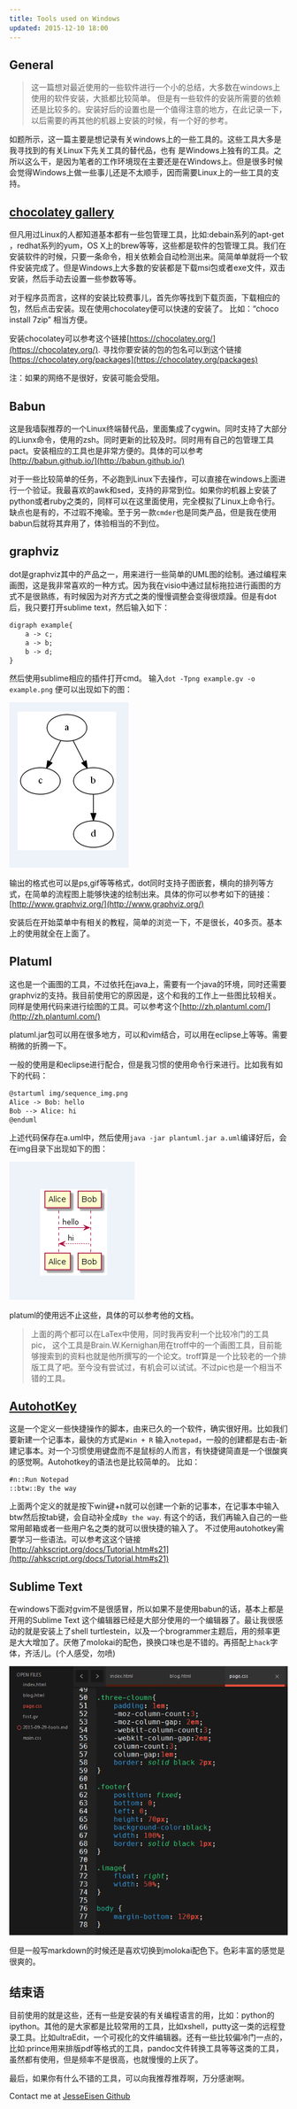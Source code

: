 ```yaml
---
title: Tools used on Windows
updated: 2015-12-10 18:00
---
```


## General

> 这一篇想对最近使用的一些软件进行一个小的总结，大多数在windows上使用的软件安装，大抵都比较简单。
但是有一些软件的安装所需要的依赖还是比较多的。安装好后的设置也是一个值得注意的地方，在此记录一下，
以后需要的再其他的机器上安装的时候，有一个好的参考。

如题所示，这一篇主要是想记录有关windows上的一些工具的。这些工具大多是我寻找到的有关Linux下先关工具的替代品，也有
是Windows上独有的工具。之所以这么干，是因为笔者的工作环境现在主要还是在Windows上。但是很多时候会觉得Windows上做一些事儿还是不太顺手，因而需要Linux上的一些工具的支持。

## [chocolatey gallery](https://chocolatey.org/)
但凡用过Linux的人都知道基本都有一些包管理工具，比如:debain系列的apt-get ，redhat系列的yum，OS X上的brew等等，这些都是软件的包管理工具。我们在安装软件的时候，只要一条命令，相关依赖会自动检测出来。简简单单就将一个软件安装完成了。但是Windows上大多数的安装都是下载msi包或者exe文件，双击安装，然后手动去设置一些参数等等。 

对于程序员而言，这样的安装比较费事儿，首先你等找到下载页面，下载相应的包，然后点击安装。现在使用chocolatey便可以快速的安装了。 比如：“choco install 7zip” 相当方便。 

安装chocolatey可以参考这个链接[https://chocolatey.org/](https://chocolatey.org/).  寻找你要安装的包的包名可以到这个链接[https://chocolatey.org/packages](https://chocolatey.org/packages)

注：如果的网络不是很好，安装可能会受阻。

## Babun
这是我墙裂推荐的一个Linux终端替代品，里面集成了cygwin。同时支持了大部分的Liunx命令，使用的zsh。同时更新的比较及时。同时用有自己的包管理工具pact。安装相应的工具也是非常方便的。具体的可以参考[http://babun.github.io/](http://babun.github.io/)

对于一些比较简单的任务，不必跑到Linux下去操作，可以直接在windows上面进行一个验证。我最喜欢的awk和sed，支持的非常到位。如果你的机器上安装了python或者ruby之类的，同样可以在这里面使用，完全模拟了Linux上命令行。 缺点也是有的，不过瑕不掩瑜。至于另一款`cmder`也是同类产品，但是我在使用babun后就将其弃用了，体验相当的不到位。


## graphviz
dot是graphviz其中的产品之一，用来进行一些简单的UML图的绘制。通过编程来画图，这是我非常喜欢的一种方式。因为我在visio中通过鼠标拖拉进行画图的方式不是很熟练，有时候因为对齐方式之类的慢慢调整会变得很烦躁。但是有dot后，我只要打开sublime text，然后输入如下：


	digraph example{
		a -> c;
		a -> b;
		b -> d;
	}


然后使用sublime相应的插件打开cmd。 输入`dot -Tpng example.gv -o example.png` 便可以出现如下的图：

![example.png](../image/example.png)

输出的格式也可以是ps,gif等等格式，dot同时支持子图嵌套，横向的排列等方式，在简单的流程图上能够快速的绘制出来。具体的你可以参考如下的链接：
[http://www.graphviz.org/](http://www.graphviz.org/)

安装后在开始菜单中有相关的教程，简单的浏览一下，不是很长，40多页。基本上的使用就全在上面了。


## Platuml
这也是一个画图的工具，不过依托在java上，需要有一个java的环境，同时还需要graphviz的支持。我目前使用它的原因是，这个和我的工作上一些图比较相关。
同样是使用代码来进行绘图的工具。可以参考这个[http://zh.plantuml.com/](http://zh.plantuml.com/)

platuml.jar包可以用在很多地方，可以和vim结合，可以用在eclipse上等等。需要稍微的折腾一下。

一般的使用是和eclipse进行配合，但是我习惯的使用命令行来进行。比如我有如下的代码：



	@startuml img/sequence_img.png
	Alice -> Bob: hello
	Bob --> Alice: hi
	@enduml



上述代码保存在a.uml中，然后使用`java -jar plantuml.jar a.uml`编译好后，会在img目录下出现如下的图：


![img.png](../image/sequence_img.png)

platuml的使用远不止这些，具体的可以参考他的文档。


> 上面的两个都可以在LaTex中使用，同时我再安利一个比较冷门的工具 pic， 这个工具是Brain.W.Kernighan用在troff中的一个画图工具，目前能够搜索到的资料也就是他所撰写的一个论文。troff算是一个比较老的一个排版工具了吧。至今没有尝试过，有机会可以试试。不过pic也是一个相当不错的工具。


## [AutohotKey](http://www.autohotkey.com/)
这是一个定义一些快捷操作的脚本，由来已久的一个软件，确实很好用。比如我们要新建一个记事本，最快的方式是`Win + R` 输入`notepad`，一般的创建都是右击-新建记事本。对一个习惯使用键盘而不是鼠标的人而言，有快捷键简直是一个很酸爽的感觉啊。Autohotkey的语法也是比较简单的。
比如：


	#n::Run Notepad
	::btw::By the way



上面两个定义的就是按下win键+n就可以创建一个新的记事本，在记事本中输入btw然后按tab键，会自动补全成`By the way`. 
有这个的话，我们再输入自己的一些常用邮箱或者一些用户名之类的就可以很快捷的输入了。 不过使用autohotkey需要学习一些语法。可以参考这这个链接[http://ahkscript.org/docs/Tutorial.htm#s21](http://ahkscript.org/docs/Tutorial.htm#s21)


## Sublime Text
在windows下面对gvim不是很感冒，所以如果不是使用babun的话，基本上都是开用的Sublime Text 这个编辑器已经是大部分使用的一个编辑器了。最让我很感动的就是安装上了shell turtlestein，以及一个brogrammer主题后，用的频率更是大大增加了。厌倦了molokai的配色，换换口味也是不错的。再搭配上`hack`字体，齐活儿。(个人感受，勿喷)

![sublime](../image/sublime.png)

但是一般写markdown的时候还是喜欢切换到molokai配色下。色彩丰富的感觉是很爽的。



## 结束语

目前使用的就是这些，还有一些是安装的有关编程语言的用，比如：python的ipython。其他的是大家都是比较常用的工具，比如xshell，putty这一类的远程登录工具。比如ultraEdit，一个可视化的文件编辑器。还有一些比较偏冷门一点的，比如:prince用来排版pdf等格式的工具，pandoc文件转换工具等等这类的工具，虽然都有使用，但是频率不是很高，也就慢慢的上灰了。

最后，如果你有什么不错的工具，可以向我推荐推荐啊，万分感谢啊。

Contact me at [JesseEisen Github](https://github.com/JesseEisen) 